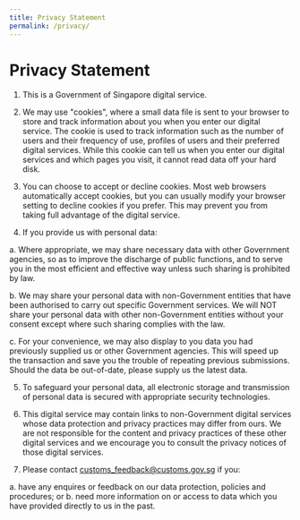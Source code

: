 ```yaml
---
title: Privacy Statement
permalink: /privacy/
---
```


# Privacy Statement

1.	This is a Government of Singapore digital service.

2.	We may use "cookies", where a small data file is sent to your browser to store and track information about you when you enter our digital service. The cookie is used to track information such as the number of users and their frequency of use, profiles of users and their preferred digital services. While this cookie can tell us when you enter our digital services and which pages you visit, it cannot read data off your hard disk.

3.	You can choose to accept or decline cookies. Most web browsers automatically accept cookies, but you can usually modify your browser setting to decline cookies if you prefer. This may prevent you from taking full advantage of the digital service. 

4.	If you provide us with personal data:

  a.	Where appropriate, we may share necessary data with other Government agencies, so as to improve the discharge of public functions, and to serve you in the most efficient and effective way unless such sharing is prohibited by law.

  b.	We may share your personal data with non-Government entities that have been authorised to carry out specific Government services. We will NOT share your personal data with other non-Government entities without your consent except where such sharing complies with the law.

  c.	For your convenience, we may also display to you data you had previously supplied us or other Government agencies.  This will speed up the transaction and save you the trouble of repeating previous submissions. Should the data be out-of-date, please supply us the latest data.

5.	To safeguard your personal data, all electronic storage and transmission of personal data is secured with appropriate security technologies. 

6.	This digital service may contain links to non-Government digital services whose data protection and privacy practices may differ from ours.  We are not responsible for the content and privacy practices of these other digital services and we encourage you to consult the privacy notices of those digital services.

7.	Please contact customs_feedback@customs.gov.sg if you:

  a.	have any enquires or feedback on our data protection, policies and procedures; or 
  b.	need more information on or access to data which you have provided directly to us in the past.




